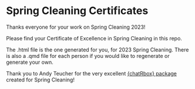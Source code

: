 # Spring Cleaning Certificates

Thanks everyone for your work on Spring Cleaning 2023! 

Please find your Certificate of Excellence in Spring Cleaning in this repo. 

The .html file is the one generated for you, for 2023 Spring Cleaning.
There is also a .qmd file for each person if you would like to regenerate or generate your own.

Thank you to Andy Teucher for the very excellent [{chatRbox} package](https://github.com/ateucher/chatrbox) created for Spring Cleaning!
